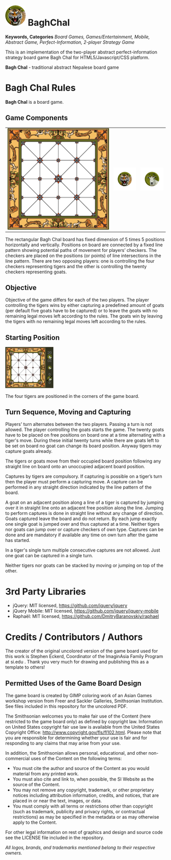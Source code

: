 <img alt="Bagh Chal icon" width="64" src="html5/src/img/icons/tiger128.png" /> BaghChal
=============

<b>Keywords, Categories</b> <em>Board Games, Games/Entertainment, Mobile, Abstract Game, Perfect-Information, 2-player Strategy Game</em>

This is an implementation of the two-player abstract perfect-information
strategy board game Bagh Chal for HTML5/Javascript/CSS platform.

<b>Bagh Chal</b> - traditional abstract Nepalese board game

# Bagh Chal Rules

<b>Bagh Chal</b> is a board game. 

## Game Components

<table>
  <tr>
    <td width='66%'>
<img width='100%' ondragstart='return false;' alt='Game board with algebraic notation, Creative Commons License, This image is licensed under a Creative Commons Attribution-NonCommercial-ShareAlike 4.0 International License.' src='html5/src/img/algebraic_notation.jpg' />
    </td>
    <td width='17%'>
<img ondragstart='return false;' alt='Tiger checker, Creative Commons License, This image is licensed under a Creative Commons Attribution-NonCommercial-ShareAlike 4.0 International License.' src='html5/src/img/256tiger.png' />
    </td>
    <td width='17%'>
<img ondragstart='return false;' alt='Goat checker, Creative Commons License, This image is licensed under a Creative Commons Attribution-NonCommercial-ShareAlike 4.0 International License.' src='html5/src/img/256goat.png' />
    </td>
  </tr>
</table>

The rectangular Bagh Chal board has fixed dimension of 5 times 5 positions horizontally
and vertically. Positions on board are connected by a fixed line pattern showing potential
paths of movement for players’ checkers. The checkers are placed on the positions (or
points) of line intersections in the line pattern. There are two opposing players:
one is controlling the four checkers representing tigers and the other is controlling
the twenty checkers representing goats.

## Objective

Objective of the game differs for each of the two players.
The player controlling the tigers wins by either capturing a predefined amount of goats
(per default five goats have to be captured) or to leave the goats with no remaining legal
moves left according to the rules. The goats win by leaving the tigers with no remaining
legal moves left according to the rules.

## Starting Position

<img width='30%' ondragstart='return false;' alt='Initial board set up, Creative Commons License, This image is licensed under a Creative Commons Attribution-NonCommercial-ShareAlike 4.0 International License.' src='html5/src/img/initial_board.jpg' />

The four tigers are positioned in the corners of the game board.

## Turn Sequence, Moving and Capturing

Players' turn alternates between the two players. Passing a turn is not allowed.
The player controlling the goats starts the game.
The twenty goats have to be placed on free positions on board one at a time alternating
with a tiger's move. During these initial twenty turns while there are goats left to be set on
board no goat can change its board position. Anyway tigers may capture goats already.

The tigers or goats move from their occupied board position following any straight line on board
onto an unoccupied adjacent board position.

Captures by tigers are compulsory. If capturing is possible on a tiger’s turn then the
player must perform a capturing move. A capture can be performed in any straight direction
indicated by the line pattern of the board.

A goat on an adjacent position along a line of a tiger is captured by jumping over it in
straight line onto an adjacent free position along the line. Jumping to perform captures
is done in straight line without any change of direction. Goats captured leave the board
and do not return. By each jump exactly one single goat is jumped over and thus captured
at a time. Neither tigers nor goats can jump over or capture checkers of own type.
Captures can be done and are mandatory if available any time on own turn after the game
has started.

In a tiger's single turn multiple consecutive captures are not allowed. Just one goat can be
captured in a single turn.

Neither tigers nor goats can be stacked by moving or jumping on top of the other.

# 3rd Party Libraries

* jQuery: MIT licensed, https://github.com/jquery/jquery
* jQuery Mobile: MIT licensed, https://github.com/jquery/jquery-mobile
* Raphaël: MIT licensed, https://github.com/DmitryBaranovskiy/raphael

# Credits / Contributors / Authors

The creator of the original uncolored version of the game board used for
this work is Stephen Eckerd, Coordinator of the ImaginAsia Family Program at si.edu .
Thank you very much for drawing and publishing this as a template to others!

## Permitted Uses of the Game Board Design

The game board is created by GIMP coloring work of an Asian Games workshop version from
Freer and Sackler Galleries, Smithsonian Institution. See files included in this
repository for the uncolored PDF.

The Smithsonian welcomes you to make fair use of the Content (here restricted to the game board only)
as defined by copyright law.
Information on United States copyright fair use law is available from the United
States Copyright Office: http://www.copyright.gov/fls/fl102.html.
Please note that you are responsible for determining whether your use is fair and for
responding to any claims that may arise from your use.

In addition, the Smithsonian allows personal, educational, and other non-commercial
uses of the Content on the following terms:

* You must cite the author and source of the Content as you would material from any printed work.
* You must also cite and link to, when possible, the SI Website as the source of the Content.
* You may not remove any copyright, trademark, or other proprietary notices including attribution information, credits, and notices, that are placed in or near the text, images, or data.
* You must comply with all terms or restrictions other than copyright (such as trademark, publicity and privacy rights, or contractual restrictions) as may be specified in the metadata or as may otherwise apply to the Content.

For other legal information on rest of graphics and design and source code see the LICENSE file included in the repository.

_All logos, brands, and trademarks mentioned belong to their respective owners._
